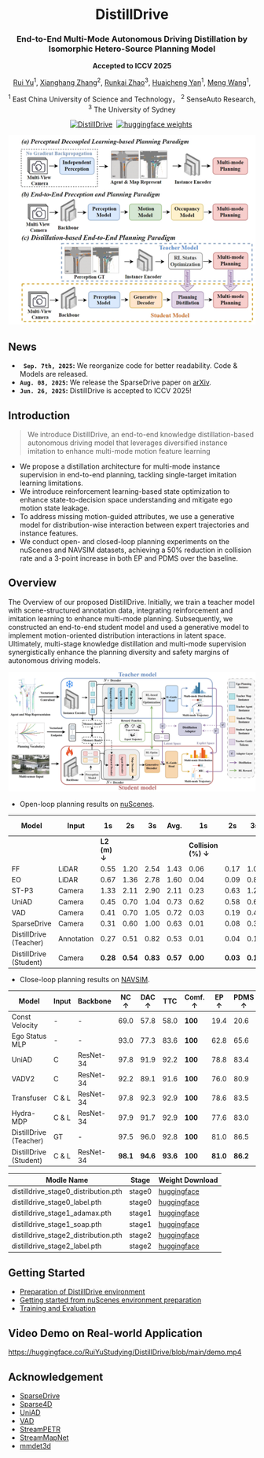 <div align="center">
<h1>DistillDrive</h1>
<h3>End-to-End Multi-Mode Autonomous Driving Distillation by Isomorphic Hetero-Source Planning Model</h3>
<strong>Accepted to ICCV 2025</strong>

[Rui Yu](https://github.com/YuruiAI)<sup>1</sup>, [Xianghang Zhang](https://github.com/zxh118)<sup>2</sup>, [Runkai Zhao](https://scholar.google.com/citations?user=JvoODTgAAAAJ&hl=zh-CN)<sup>3</sup>, [Huaicheng Yan](https://scholar.google.com/citations?user=FDNcY_MAAAAJ&hl=zh-CN)<sup>1</sup>, [Meng Wang](https://scholar.google.com/citations?user=_abJw5cAAAAJ&hl=zh-CN)<sup>1</sup>, 

<sup>1</sup> East China University of Science and Technology， <sup>2</sup> SenseAuto Research, <sup>3</sup> The University of Sydney

[![DistillDrive](https://img.shields.io/badge/Paper-DistillDrive-2b9348.svg?logo=arXiv)](https://arxiv.org/abs/2508.05402)&nbsp;
[![huggingface weights](https://img.shields.io/badge/%F0%9F%A4%97%20Weights-DistillDrive-yellow)](https://huggingface.co/RuiYuStudying/DistillDrive/tree/main)&nbsp;


</div>

![](assets/intro.jpg)


## News
<!-- * **`24 , 2025`:** We reorganize code for better readability. Code & Models are released. -->
* **` Sep. 7th, 2025`:** We reorganize code for better readability. Code & Models are released.
* **`Aug. 08, 2025`:** We release the SparseDrive paper on [arXiv](https://arxiv.org/abs/2508.05402). 
* **`Jun. 26, 2025`:** DistillDrive is accepted to ICCV 2025!

## Introduction
> We introduce DistillDrive, an end-to-end knowledge distillation-based autonomous driving model that leverages diversified instance imitation to enhance multi-mode motion feature learning
- We propose a distillation architecture for multi-mode instance supervision in end-to-end planning, tackling single-target imitation learning limitations.
- We introduce reinforcement learning-based state optimization to enhance state-to-decision space understanding and mitigate ego motion state leakage.
- To address missing motion-guided attributes, we use a generative model for distribution-wise interaction between expert trajectories and instance features.
- We conduct open- and closed-loop planning experiments on the nuScenes and NAVSIM datasets, achieving a 50% reduction in collision rate and a 3-point increase in both EP and PDMS over the baseline.


## Overview
The Overview of our proposed DistillDrive. Initially, we train a teacher model with scene-structured annotation data, integrating reinforcement and imitation learning to enhance multi-mode planning. Subsequently, we constructed an end-to-end student model and used a generative model to implement motion-oriented distribution interactions in latent space. Ultimately, multi-stage knowledge distillation and multi-mode supervision synergistically enhance the planning diversity and safety margins of autonomous driving models.

![](assets/overview.jpg)




- Open-loop planning results on [nuScenes](https://github.com/nutonomy/nuscenes-devkit).

| Model                     | Input      | 1s    | 2s    | 3s    | Avg. | 1s    | 2s    | 3s    | Avg. | FPS ↑ |
|----------------------------|-----------|-------|-------|-------|------|-------|-------|-------|------|-------|
|                            |           | **L2 (m) ↓** |       |       |      | **Collision (%) ↓** |       |       |      |       |
| FF                  | LiDAR     | 0.55  | 1.20  | 2.54  | 1.43 | 0.06  | 0.17  | 1.07  | 0.43 | -     |
| EO                 | LiDAR     | 0.67  | 1.36  | 2.78  | 1.60 | 0.04  | 0.09  | 0.88  | 0.33 | -     |
| ST-P3            | Camera    | 1.33  | 2.11  | 2.90  | 2.11 | 0.23  | 0.63  | 1.27  | 0.71 | 1.6   |
| UniAD           | Camera    | 0.45  | 0.70  | 1.04  | 0.73 | 0.62  | 0.58  | 0.63  | 0.61 | 1.8   |
| VAD               | Camera    | 0.41  | 0.70  | 1.05  | 0.72 | 0.03  | 0.19  | 0.43  | 0.21 | 4.5   |
| SparseDrive| Camera    | 0.31  | 0.60  | 1.00  | 0.63 | 0.01  | 0.08  | 0.30  | 0.13 | 6.5   |
| DistillDrive (Teacher)     | Annotation| 0.27  | 0.51  | 0.82  | 0.53 | 0.01  | 0.04  | 0.10  | 0.05 | 31.6  |
| DistillDrive (Student)     | Camera    | **0.28** | **0.54** | **0.83** | **0.57** | **0.00** | **0.03** | **0.17** | **0.06** | 6.0   |


- Close-loop planning results on [NAVSIM](https://github.com/autonomousvision/navsim).

| Model                 | Input  | Backbone   | NC ↑  | DAC ↑ | TTC  | Comf. ↑ | EP ↑ | PDMS ↑ |
|------------------------|--------|------------|-------|-------|------|----------|------|--------|
| Const Velocity         | -      | -          | 69.0  | 57.8  | 58.0 | **100**  | 19.4 | 20.6   |
| Ego Status MLP         | -      | -          | 93.0  | 77.3  | 83.6 | **100**  | 62.8 | 65.6   |
| UniAD        | C      | ResNet-34  | 97.8  | 91.9  | 92.2 | **100**  | 78.8 | 83.4   |
| VADV2        | C      | ResNet-34  | 92.2  | 89.1  | 91.6 | **100**  | 76.0 | 80.9   |
| Transfuser | C & L  | ResNet-34  | 97.8  | 92.3  | 92.9 | **100**  | 78.6 | 83.5   |
| Hydra-MDP   | C & L  | ResNet-34  | 97.9  | 91.7  | 92.9 | **100**  | 77.6 | 83.0   |
| DistillDrive (Teacher) | GT     | -          | 97.5  | 96.0  | 92.8 | **100**  | 81.0 | 86.5   |
| DistillDrive (Student) | C & L  | ResNet-34  | **98.1** | **94.6** | **93.6** | **100** | **81.0** | **86.2** |

| Modle Name                            | Stage   | Weight Download |
|-------------------------------------|--------|------|
| distilldrive_stage0_distribution.pth | stage0 | [huggingface](https://huggingface.co/RuiYuStudying/DistillDrive/blob/main/distilldrive_stage0_distribution.pth) |
| distilldrive_stage0_label.pth        | stage0 | [huggingface](https://huggingface.co/RuiYuStudying/DistillDrive/blob/main/distilldrive_stage0_label.pth) |
| distilldrive_stage1_adamax.pth       | stage1 | [huggingface](https://huggingface.co/RuiYuStudying/DistillDrive/blob/main/distilldrive_stage1_adamax.pth) |
| distilldrive_stage1_soap.pth         | stage1 | [huggingface](https://huggingface.co/RuiYuStudying/DistillDrive/blob/main/distilldrive_stage1_soap.pth) |
| distilldrive_stage2_distribution.pth | stage2 | [huggingface](https://huggingface.co/RuiYuStudying/DistillDrive/blob/main/distilldrive_stage2_distribution.pth) |
| distilldrive_stage2_label.pth        | stage2 | [huggingface](https://huggingface.co/RuiYuStudying/DistillDrive/blob/main/distilldrive_stage2_label.pth) |

## Getting Started
- [Preparation of DistillDrive environment](docs/install.md)
- [Getting started from nuScenes environment preparation](docs/preparedata.md)
- [Training and Evaluation](docs/train.md)

## Video Demo on Real-world Application
https://huggingface.co/RuiYuStudying/DistillDrive/blob/main/demo.mp4


## Acknowledgement
- [SparseDrive](​https://github.com/swc-17/SparseDrive)
- [Sparse4D](​https://github.com/HorizonRobotics/Sparse4D)
- [UniAD](​https://github.com/OpenDriveLab/UniAD) 
- [VAD](​https://github.com/hustvl/VAD)
- [StreamPETR](​https://github.com/exiawsh/StreamPETR)
- [StreamMapNet](​https://github.com/yuantianyuan01/StreamMapNet)
- [mmdet3d](​https://github.com/open-mmlab/mmdetection3d)

